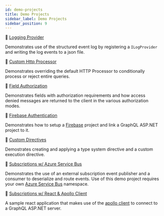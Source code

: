 ```yaml
---
id: demo-projects
title: Demo Projects
sidebar_label: Demo Projects
sidebar_position: 9
---
```


📌 [Logging Provider](https://github.com/graphql-aspnet/demo-projects/tree/master/LoggingProvider)

Demonstrates use of the structured event log by registering a `ILogProvider` and writing the log events to a json file.

📌 [Custom Http Processor](https://github.com/graphql-aspnet/demo-projects/tree/master/Custom-HttpProcessor)

Demonstrates overriding the default HTTP Processor to conditionally process or reject entire queries.

📌 [Field Authorization](https://github.com/graphql-aspnet/demo-projects/tree/master/Authorization)

Demonstrates fields with authorization requirements and how access denied messages are returned to the client in the various authorization modes.

📌 [Firebase Authentication](https://github.com/graphql-aspnet/demo-projects/tree/master/Firebase-Authentication)

Demonstrates how to setup a [Firebase](https://firebase.google.com/) project and link a GraphQL ASP.NET project to it.

📌 [Custom Directives](https://github.com/graphql-aspnet/demo-projects/tree/master/Custom-Directives)

Demostrates creating and applying a type system directive and a custom execution directive.

📌 [Subscriptions w/ Azure Service Bus](https://github.com/graphql-aspnet/demo-projects/tree/master/Subscriptions-AzureServiceBus)

Demonstrates the use of an external subscription event publisher and a consumer to deserialize and route events. Use of this demo project requires your own [Azure Service Bus](https://docs.microsoft.com/en-us/azure/service-bus-messaging/service-bus-messaging-overview) namespace.

📌 [Subscriptions w/ React & Apollo Client](https://github.com/graphql-aspnet/demo-projects/tree/master/Subscriptions-ReactApolloClient)

A sample react application that makes use of the [apollo client](https://www.apollographql.com/docs/react/) to connect to a GraphQL ASP.NET server.


